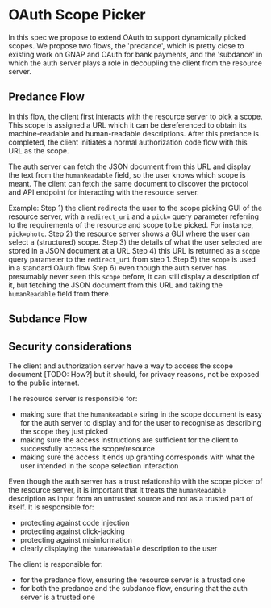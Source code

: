 # OAuth Scope Picker

In this spec we propose to extend OAuth to support dynamically picked scopes. We propose two flows,
the 'predance', which is pretty close to existing work on GNAP and OAuth for bank payments, and the 'subdance' in which the auth server plays a role in decoupling the client from the resource server.

## Predance Flow
In this flow, the client first interacts with the resource server to pick a scope. This scope is assigned a URL which it can be dereferenced to obtain its machine-readable and human-readable descriptions. After this predance is completed, the client initiates a normal authorization code flow with this URL as the scope.

The auth server can fetch the JSON document from this URL and display the text from the `humanReadable` field, so the user knows which scope is meant. The client can fetch the same document to discover the protocol and API endpoint for interacting with the resource server.

Example:
Step 1) the client redirects the user to the scope picking GUI of the resource server, with a `redirect_uri` and a `pick=` query parameter referring to the requirements of the resource and scope to be picked. For instance, `pick=photo`.
Step 2) the resource server shows a GUI where the user can select a (structured) scope.
Step 3) the details of what the user selected are stored in a JSON document at a URL
Step 4) this URL is returned as a `scope` query parameter to the `redirect_uri` from step 1.
Step 5) the `scope` is used in a standard OAuth flow
Step 6) even though the auth server has presumably never seen this `scope` before, it can still
display a description of it, but fetching the JSON document from this URL and taking the `humanReadable` field from there.

## Subdance Flow
 

## Security considerations
The client and authorization server have a way to access the scope document [TODO: How?] but it should, for privacy reasons, not be exposed to the public internet.

The resource server is responsible for:
* making sure that the `humanReadable` string in the scope document is easy for the auth server to display and for the user to recognise as describing the scope they just picked
* making sure the access instructions are sufficient for the client to successfully access the scope/resource
* making sure the access it ends up granting corresponds with what the user intended in the scope selection interaction

Even though the auth server has a trust relationship with the scope picker of the resource server, it is important that it treats the `humanReadable` description as input from an untrusted source and not as a trusted part of itself. It is responsible for:
* protecting against code injection
* protecting against click-jacking
* protecting against misinformation
* clearly displaying the `humanReadable` description to the user

The client is responsible for:
* for the predance flow, ensuring the resource server is a trusted one
* for both the predance and the subdance flow, ensuring that the auth server is a trusted one